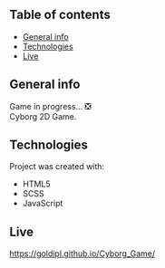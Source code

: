 ## Table of contents
* [General info](#general-info)
* [Technologies](#technologies)
* [Live](#live)

## General info
Game in progress... ❎  
Cyborg 2D Game.

## Technologies
Project was created with:
* HTML5
* SCSS
* JavaScript

## Live
https://goldipl.github.io/Cyborg_Game/